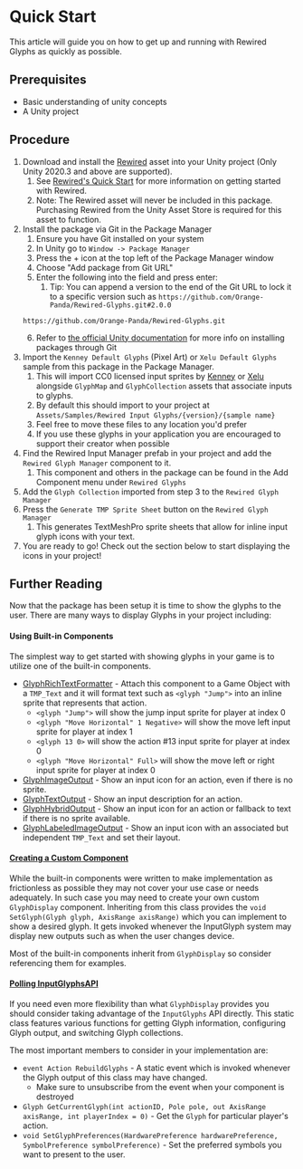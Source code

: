 # Quick Start

This article will guide you on how to get up and running with Rewired Glyphs as quickly as possible.

## Prerequisites

- Basic understanding of unity concepts
- A Unity project

## Procedure

1. Download and install the [Rewired](https://assetstore.unity.com/packages/tools/utilities/rewired-21676) asset into your Unity project (Only Unity 2020.3 and above are supported).
	1. See [Rewired's Quick Start](https://guavaman.com/projects/rewired/docs/QuickStart.html) for more information on getting started with Rewired.
	2. Note: The Rewired asset will never be included in this package. Purchasing Rewired from the Unity Asset Store is required for this asset to function.
2. Install the package via Git in the Package Manager
	1. Ensure you have Git installed on your system
	2. In Unity go to `Window -> Package Manager`
	3. Press the + icon at the top left of the Package Manager window
	4. Choose "Add package from Git URL"
	5. Enter the following into the field and press enter: 
	   1. Tip: You can append a version to the end of the Git URL to lock it to a specific version such as `https://github.com/Orange-Panda/Rewired-Glyphs.git#2.0.0`
	```
	https://github.com/Orange-Panda/Rewired-Glyphs.git
	```
	6. Refer to [the official Unity documentation](https://docs.unity3d.com/Manual/upm-ui-giturl.html) for more info on installing packages through Git
3. Import the `Kenney Default Glyphs` (Pixel Art) or `Xelu Default Glyphs` sample from this package in the Package Manager.
	1. This will import CC0 licensed input sprites by [Kenney](https://kenney.nl/assets/input-prompts-pixel-16) or [Xelu](https://thoseawesomeguys.com/prompts/) alongside `GlyphMap` and `GlyphCollection` assets that associate inputs to glyphs.
	2. By default this should import to your project at `Assets/Samples/Rewired Input Glyphs/{version}/{sample name}`
	3. Feel free to move these files to any location you'd prefer
	4. If you use these glyphs in your application you are encouraged to support their creator when possible
4. Find the Rewired Input Manager prefab in your project and add the `Rewired Glyph Manager` component to it.
	1. This component and others in the package can be found in the Add Component menu under `Rewired Glyphs`
5. Add the `Glyph Collection` imported from step 3 to the `Rewired Glyph Manager`
6. Press the `Generate TMP Sprite Sheet` button on the `Rewired Glyph Manager`
	1. This generates TextMeshPro sprite sheets that allow for inline input glyph icons with your text.
7. You are ready to go! Check out the section below to start displaying the icons in your project!

## Further Reading

Now that the package has been setup it is time to show the glyphs to the user. There are many ways to display Glyphs in your project including:

#### Using Built-in Components

The simplest way to get started with showing glyphs in your game is to utilize one of the built-in components.

- [GlyphRichTextFormatter](xref:LMirman.RewiredGlyphs.Components.GlyphRichTextFormatter) - Attach this component to a Game Object with a `TMP_Text` and it will format text such as `<glyph "Jump">` into an inline sprite that represents that action.
	- `<glyph "Jump">` will show the jump input sprite for player at index 0
	- `<glyph "Move Horizontal" 1 Negative>` will show the move left input sprite for player at index 1
	- `<glyph 13 0>` will show the action #13 input sprite for player at index 0
    - `<glyph "Move Horizontal" Full>` will show the move left or right input sprite for player at index 0
- [GlyphImageOutput](xref:LMirman.RewiredGlyphs.Components.GlyphImageOutput) - Show an input icon for an action, even if there is no sprite.
- [GlyphTextOutput](xref:LMirman.RewiredGlyphs.Components.GlyphTextOutput) - Show an input description for an action.
- [GlyphHybridOutput](xref:LMirman.RewiredGlyphs.Components.GlyphHybridOutput) - Show an input icon for an action or fallback to text if there is no sprite available.
- [GlyphLabeledImageOutput](xref:LMirman.RewiredGlyphs.Components.GlyphLabeledImageOutput) - Show an input icon with an associated but independent `TMP_Text` and set their layout.

#### [Creating a Custom Component](xref:LMirman.RewiredGlyphs.Components.GlyphDisplay)

While the built-in components were written to make implementation as frictionless as possible they may not cover your use case or needs adequately. In such case you may need to create your own custom `GlyphDisplay` component. Inheriting from this class provides the `void SetGlyph(Glyph glyph, AxisRange axisRange)` which you can implement to show a desired glyph. It gets invoked whenever the InputGlyph system may display new outputs such as when the user changes device.

Most of the built-in components inherit from `GlyphDisplay` so consider referencing them for examples.

#### [Polling InputGlyphsAPI](xref:LMirman.RewiredGlyphs.InputGlyphs)

If you need even more flexibility than what `GlyphDisplay` provides you should consider taking advantage of the `InputGlyphs` API directly. This static class features various functions for getting Glyph information, configuring Glyph output, and switching Glyph collections.

The most important members to consider in your implementation are:
- `event Action RebuildGlyphs` - A static event which is invoked whenever the Glyph output of this class may have changed.
	- Make sure to unsubscribe from the event when your component is destroyed
- `Glyph GetCurrentGlyph(int actionID, Pole pole, out AxisRange axisRange, int playerIndex = 0)` - Get the `Glyph` for particular player's action.
- `void SetGlyphPreferences(HardwarePreference hardwarePreference, SymbolPreference symbolPreference)` - Set the preferred symbols you want to present to the user.